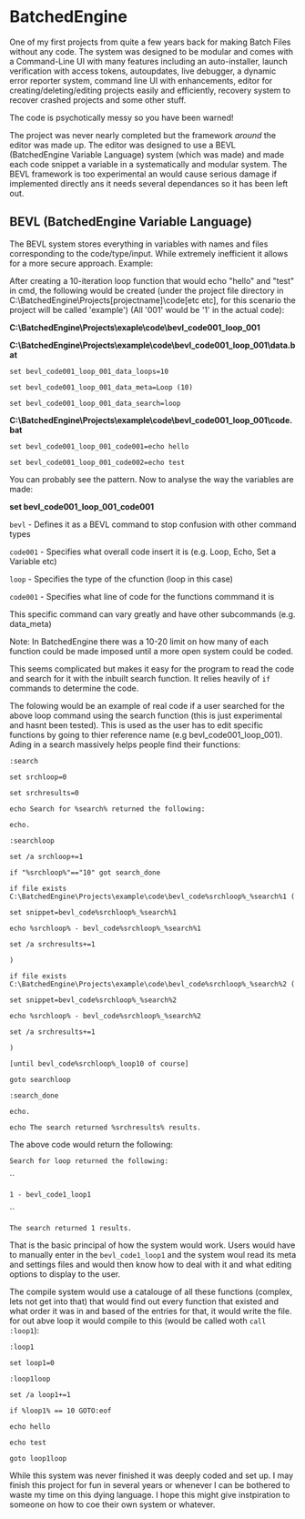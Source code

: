 # BatchedEngine
One of my first projects from quite a few years back for making Batch Files without any code. The system was designed to be modular and comes with a Command-Line UI with many features including an auto-installer, launch verification with access tokens, autoupdates, live debugger, a dynamic error reporter system, command line UI with enhancements, editor for creating/deleting/editing projects easily and efficiently, recovery system to recover crashed projects and some other stuff.

The code is psychotically messy so you have been warned!

The project was never nearly completed but the framework *around* the editor was made up. The editor was designed to use a BEVL (BatchedEngine Variable Language) system (which was made) and made each code snippet a variable in a systematically and modular system. The BEVL framework is too experimental an would cause serious damage if implemented directly ans it needs several dependances so it has been left out.

## BEVL (BatchedEngine Variable Language)

The BEVL system stores everything in variables with names and files corresponding to the code/type/input. While extremely inefficient it allows for a more secure approach. Example:

After creating a 10-iteration loop function that would echo "hello" and "test" in cmd, the following would be created (under the project file directory in C:\BatchedEngine\Projects\[projectname]\code\[etc etc], for this scenario the project will be called 'example') (All '001' would be '1' in the actual code):

**C:\BatchedEngine\Projects\exaple\code\bevl_code001_loop_001**

**C:\BatchedEngine\Projects\example\code\bevl_code001_loop_001\data.bat**

`set bevl_code001_loop_001_data_loops=10`

`set bevl_code001_loop_001_data_meta=Loop (10)`

`set bevl_code001_loop_001_data_search=loop`

**C:\BatchedEngine\Projects\example\code\bevl_code001_loop_001\code.bat**

`set bevl_code001_loop_001_code001=echo hello`

`set bevl_code001_loop_001_code002=echo test`

You can probably see the pattern. Now to analyse the way the variables are made:

**set bevl_code001_loop_001_code001**

`bevl` - Defines it as a BEVL command to stop confusion with other command types

`code001` - Specifies what overall code insert it is (e.g. Loop, Echo, Set a Variable etc)

`loop` - Specifies the type of the cfunction (loop in this case)

`code001` - Specifies what line of code for the functions commmand it is

This specific command can vary greatly and have other subcommands (e.g. data_meta)

Note: In BatchedEngine there was a 10-20 limit on how many of each function could be made imposed until a more open system could be coded.

This seems complicated but makes it easy for the program to read the code and search for it with the inbuilt search function.  It relies heavily of `if` commands to determine the code.

The folowing would be an example of real code if a user searched for the above loop command using the search function (this is just experimental and hasnt been tested). This is used as the user has to edit specific functions by going to thier reference name (e.g bevl_code001_loop_001). Ading in a search massively helps people find their functions:

`:search`

`set srchloop=0`

`set srchresults=0`

`echo Search for %search% returned the following:`

`echo.`

`:searchloop`

`set /a srchloop+=1`

`if "%srchloop%"=="10" got search_done`

`if file exists C:\BatchedEngine\Projects\example\code\bevl_code%srchloop%_%search%1 (`

`set snippet=bevl_code%srchloop%_%search%1`

`echo %srchloop% - bevl_code%srchloop%_%search%1`

`set /a srchresults+=1`

`)`

`if file exists C:\BatchedEngine\Projects\example\code\bevl_code%srchloop%_%search%2 (`

`set snippet=bevl_code%srchloop%_%search%2`

`echo %srchloop% - bevl_code%srchloop%_%search%2`

`set /a srchresults+=1`

`)`

`[until bevl_code%srchloop%_loop10 of course]`

`goto searchloop`

`:search_done`

`echo.`

`echo The search returned %srchresults% results.`


The above code would return the following:

`Search for loop returned the following:`

``

`1 - bevl_code1_loop1`

``

`The search returned 1 results.`

That is the basic principal of how the system would work. Users would have to manually enter in the `bevl_code1_loop1` and the system woul read its meta and settings files and would then know how to deal with it and what editing options to display to the user.

The compile system would use a catalouge of all these functions (complex, lets not get into that) that would find out every function that existed and what order it was in and based of the entries for that, it would write the file. for out abve loop it would compile to this (would be called woth `call :loop1`):

`:loop1`

`set loop1=0`

`:loop1loop`

`set /a loop1+=1`

`if %loop1% == 10 GOTO:eof`

`echo hello`

`echo test`

`goto loop1loop`


While this system was never finished it was deeply coded and set up. I may finish this project for fun in several years or whenever I can be bothered to waste my time on this dying language. I hope this might give instpiration to someone on how to coe their own system or whatever.
